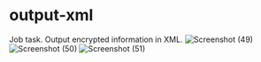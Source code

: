 # output-xml
Job task. Output encrypted information in XML.
![Screenshot (49)](https://user-images.githubusercontent.com/62449452/151661400-546b3eb7-beba-484c-a701-8a3394d0f9b9.png)
![Screenshot (50)](https://user-images.githubusercontent.com/62449452/151661401-b58cbc43-9188-4ed3-9d89-13f785728360.png)
![Screenshot (51)](https://user-images.githubusercontent.com/62449452/151661403-116fb4c6-a8ea-45b8-9718-1d003611c43c.png)
